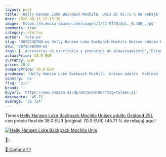 ```yaml
---
layout: post
title: 'Helly Hansen Loke Backpack Mochila  Unis al 45.71 % de rebaja'
date: 2020-09-15 12:13:38
image: 'https://m.media-amazon.com/images/I/41f9f70zApL._SL400_.jpg'
comments: true
category: ofertas
author: 'tole.es'
slug: 'B07SC4QTNN-es Helly Hansen Loke Backpack Mochila Unisex adulto Oxblood 25L'
sku: 'B07SC4QTNN-es'
tags: [ 'Accesorios de escritorio y productos de almacenamiento','Estuches escolares','Herramientas de mano para jardinería','Jardinería','Jardín','Material de oficina','Materiales, organizadores y dispensadores de escritorio','Oficina y papelería','Tijeras de podar para jardinería','backpack','mochila', ]
actualPrice: 38.0 EUR
currency: EUR
price: 38.0
comparePrice: 70.0 EUR
prodname: 'Helly Hansen Loke Backpack Mochila  Unisex adulto  Oxblood  25L'
country: 'es'
flag: '🇪🇸'
brand: ''
buyurl: 'https://www.amazon.es/dp/B07SC4QTNN/?tag=tolees-21'
descuento: '45.71'
average: '36.724'
---
```


Tienes [Helly Hansen Loke Backpack Mochila  Unisex adulto  Oxblood  25L](https://www.amazon.es/dp/B07SC4QTNN/?tag=tolees-21) con precio final de  38.0 EUR (original: 70.0 EUR) (45.71 %  de rebaja) aqui!

[![Helly Hansen Loke Backpack Mochila  Unis](https://m.media-amazon.com/images/I/41f9f70zApL._SL400_.jpg)](https://www.amazon.es/dp/B07SC4QTNN/?tag=tolees-21)

🔎:


[🛒 Comprar!!!](https://www.amazon.es/dp/B07SC4QTNN/?tag=tolees-21)
